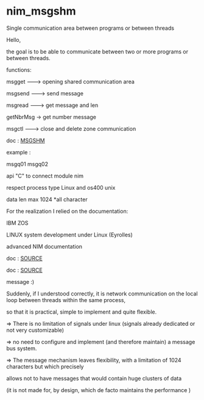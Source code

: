 # nim_msgshm
Single communication area between programs or between threads 

Hello,

the goal is to be able to communicate between two or more programs or between threads.

functions:  
  
msgget  ---> opening shared communication area   
  
msgsend ---> send message  
  
msgread ---> get message and len   
  
getNbrMsg -> get number message  
  
  
msgctl  --->  close and delete zone communication  
  
doc : [MSGSHM](http://htmlpreview.github.io/?https://github.com/AS400JPLPC/nim_msgshm/blob/master/htmldocs/msgshm.html)
  
example :  
  
msgq01 msgq02  
  
  
api "C"  to connect module nim<br>   
  
respect process type Linux and os400 unix   
  
data len max 1024 *all character  
  
  
For the realization I relied on the documentation: 

IBM ZOS 

LINUX system development under Linux (Eyrolles) 

advanced NIM documentation  


doc : [SOURCE](https://github.com/AS400JPLPC/nim_msgshm/blob/master/exemple/msgq01.nim)

doc : [SOURCE](https://github.com/AS400JPLPC/nim_msgshm/blob/master/exemple/msgq02.nim)


message :)

Suddenly, if I understood correctly, it is network communication on the local loop between threads within the same process, 

so that it is practical, simple to implement and quite flexible.

=> There is no limitation of signals under linux (signals already dedicated or not very customizable)

=> no need to configure and implement (and therefore maintain) a message bus system.

=> The message mechanism leaves flexibility, with a limitation of 1024 characters but which precisely 

allows not to have messages that would contain huge clusters of data 

(it is not made for, by design, which de facto maintains the performance ) 
